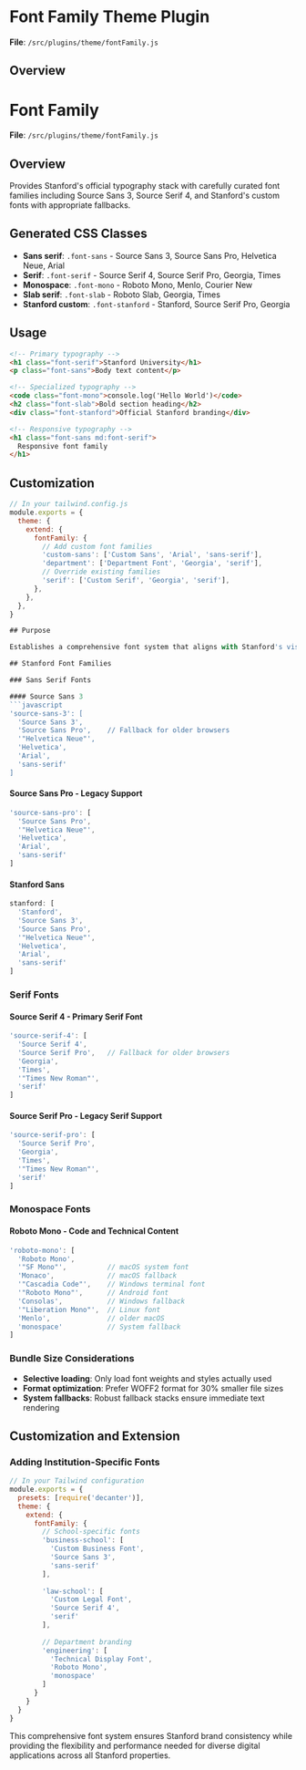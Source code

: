 # Font Family Theme Plugin

**File**: `/src/plugins/theme/fontFamily.js`

## Overview

# Font Family

**File**: `/src/plugins/theme/fontFamily.js`

## Overview
Provides Stanford's official typography stack with carefully curated font families including Source Sans 3, Source Serif 4, and Stanford's custom fonts with appropriate fallbacks.

## Generated CSS Classes

- **Sans serif**: `.font-sans` - Source Sans 3, Source Sans Pro, Helvetica Neue, Arial
- **Serif**: `.font-serif` - Source Serif 4, Source Serif Pro, Georgia, Times
- **Monospace**: `.font-mono` - Roboto Mono, Menlo, Courier New
- **Slab serif**: `.font-slab` - Roboto Slab, Georgia, Times
- **Stanford custom**: `.font-stanford` - Stanford, Source Serif Pro, Georgia

## Usage

```html
<!-- Primary typography -->
<h1 class="font-serif">Stanford University</h1>
<p class="font-sans">Body text content</p>

<!-- Specialized typography -->
<code class="font-mono">console.log('Hello World')</code>
<h2 class="font-slab">Bold section heading</h2>
<div class="font-stanford">Official Stanford branding</div>

<!-- Responsive typography -->
<h1 class="font-sans md:font-serif">
  Responsive font family
</h1>
```

## Customization

```javascript
// In your tailwind.config.js
module.exports = {
  theme: {
    extend: {
      fontFamily: {
        // Add custom font families
        'custom-sans': ['Custom Sans', 'Arial', 'sans-serif'],
        'department': ['Department Font', 'Georgia', 'serif'],
        // Override existing families
        'serif': ['Custom Serif', 'Georgia', 'serif'],
      },
    },
  },
}

## Purpose

Establishes a comprehensive font system that aligns with Stanford's visual identity guidelines while maintaining web performance and cross-platform compatibility. The plugin provides semantic font family names that correspond to specific usage contexts within Stanford's design system.

## Stanford Font Families

### Sans Serif Fonts

#### Source Sans 3
```javascript
'source-sans-3': [
  'Source Sans 3', 
  'Source Sans Pro',    // Fallback for older browsers
  '"Helvetica Neue"', 
  'Helvetica', 
  'Arial', 
  'sans-serif'
]
```

#### Source Sans Pro - Legacy Support
```javascript
'source-sans-pro': [
  'Source Sans Pro', 
  '"Helvetica Neue"', 
  'Helvetica', 
  'Arial', 
  'sans-serif'
]
```

#### Stanford Sans
```javascript
stanford: [
  'Stanford', 
  'Source Sans 3', 
  'Source Sans Pro', 
  '"Helvetica Neue"', 
  'Helvetica', 
  'Arial', 
  'sans-serif'
]
```

### Serif Fonts

#### Source Serif 4 - Primary Serif Font
```javascript
'source-serif-4': [
  'Source Serif 4', 
  'Source Serif Pro',   // Fallback for older browsers
  'Georgia', 
  'Times', 
  '"Times New Roman"', 
  'serif'
]
```

#### Source Serif Pro - Legacy Serif Support
```javascript
'source-serif-pro': [
  'Source Serif Pro', 
  'Georgia', 
  'Times', 
  '"Times New Roman"', 
  'serif'
]
```

### Monospace Fonts

#### Roboto Mono - Code and Technical Content
```javascript
'roboto-mono': [
  'Roboto Mono', 
  '"SF Mono"',          // macOS system font
  'Monaco',             // macOS fallback
  '"Cascadia Code"',    // Windows terminal font
  '"Roboto Mono"',      // Android font
  'Consolas',           // Windows fallback
  '"Liberation Mono"',  // Linux font
  'Menlo',              // older macOS
  'monospace'           // System fallback
]
```

### Bundle Size Considerations
- **Selective loading**: Only load font weights and styles actually used
- **Format optimization**: Prefer WOFF2 format for 30% smaller file sizes
- **System fallbacks**: Robust fallback stacks ensure immediate text rendering

## Customization and Extension

### Adding Institution-Specific Fonts
```javascript
// In your Tailwind configuration
module.exports = {
  presets: [require('decanter')],
  theme: {
    extend: {
      fontFamily: {
        // School-specific fonts
        'business-school': [
          'Custom Business Font',
          'Source Sans 3',
          'sans-serif'
        ],
        
        'law-school': [
          'Custom Legal Font',
          'Source Serif 4',
          'serif'
        ],
        
        // Department branding
        'engineering': [
          'Technical Display Font',
          'Roboto Mono',
          'monospace'
        ]
      }
    }
  }
}
```

This comprehensive font system ensures Stanford brand consistency while providing the flexibility and performance needed for diverse digital applications across all Stanford properties.
